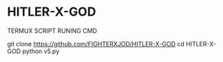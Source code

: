 # HITLER-X-GOD

TERMUX SCRIPT RUNING CMD

git clone https://github.com/FIGHTERXJOD/HITLER-X-GOD
cd HITLER-X-GOD
python v5.py

